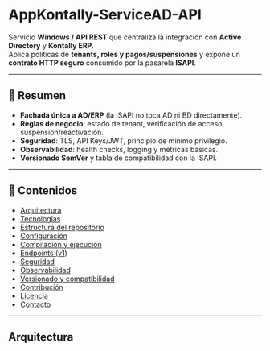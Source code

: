 # AppKontally-ServiceAD-API

Servicio **Windows / API REST** que centraliza la integración con **Active Directory** y **Kontally ERP**.  
Aplica políticas de **tenants, roles y pagos/suspensiones** y expone un **contrato HTTP seguro** consumido por la pasarela **ISAPI**.

---

## 🔎 Resumen

- **Fachada única a AD/ERP** (la ISAPI no toca AD ni BD directamente).
- **Reglas de negocio**: estado de tenant, verificación de acceso, suspensión/reactivación.
- **Seguridad**: TLS, API Keys/JWT, principio de mínimo privilegio.
- **Observabilidad**: health checks, logging y métricas básicas.
- **Versionado SemVer** y tabla de compatibilidad con la ISAPI.

---

## 🧭 Contenidos

- [Arquitectura](#arquitectura)
- [Tecnologías](#tecnologías)
- [Estructura del repositorio](#estructura-del-repositorio)
- [Configuración](#configuración)
- [Compilación y ejecución](#compilación-y-ejecución)
- [Endpoints (v1)](#endpoints-v1)
- [Seguridad](#seguridad)
- [Observabilidad](#observabilidad)
- [Versionado y compatibilidad](#versionado-y-compatibilidad)
- [Contribución](#contribución)
- [Licencia](#licencia)
- [Contacto](#contacto)

---

## Arquitectura
